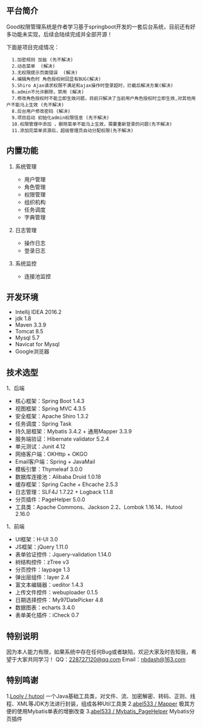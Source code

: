 ## 平台简介

Good权限管理系统是作者学习基于springboot开发的一套后台系统，目前还有好多功能未实现，后续会陆续完成并全部开源！

下面是项目完成情况：
```
  1.加密规则 加盐 (先不解决)
  2.动态菜单  (解决)
  3.无权限提示页面错误  (解决)
  4.编辑角色时 角色授权树回显有BUG(解决)
  5.Shiro Ajax请求权限不满足和ajax操作时登录超时，拦截后解决方案(解决)
  6.admin不允许删除，禁用 (解决)
  7.修改角色授权时不能立即生效问题，目前只解决了当前用户角色授权时立即生效,对其他用户不能马上生效 (先不解决)
  8.后台用户修改密码 (解决)
  9.项目启动 初始化admin权限信息 (先不解决)
  10.权限管理中添加 ，删除菜单不能马上生效，需要重新登录的问题(先不解决)
  11.添加完菜单资源后，超级管理员自动分配权限(先不解决)
```

## 内置功能

1. 系统管理
     - 用户管理
     - 角色管理
     - 权限管理
     - 组织机构
     - 任务调度
     - 字典管理

2. 日志管理
     - 操作日志
     - 登录日志

3. 系统监控
    - 连接池监控
    
## 开发环境

* Intellij IDEA 2016.2
* jdk 1.8
* Maven 3.3.9
* Tomcat 8.5
* Mysql 5.7
* Navicat for Mysql
* Google浏览器

## 技术选型

1、后端

* 核心框架：Spring Boot 1.4.3
* 视图框架：Spring MVC 4.3.5
* 安全框架：Apache Shiro 1.3.2
* 任务调度：Spring Task 
* 持久层框架：Mybatis 3.4.2 + 通用Mapper 3.3.9
* 服务端验证：Hibernate validator 5.2.4
* 单元测试：Junit 4.12
* 网络客户端：OKHttp + OKGO
* Email客户端：Spring + JavaMail
* 模板引擎：Thymeleaf 3.0.0
* 数据库连接池：Alibaba Druid 1.0.18
* 缓存框架：Spring Cache + Ehcache 2.5.3
* 日志管理：SLF4J 1.7.22 + Logback 1.1.8
* 分页插件：PageHelper 5.0.0
* 工具类：Apache Commons、Jackson 2.2、Lombok 1.16.14、Hutool 2.16.0

1、前端

* UI框架：H-UI 3.0
* JS框架：jQuery 1.11.0
* 表单验证控件：Jquery-validation 1.14.0
* 树结构控件：zTree v3
* 分页控件：laypage 1.3
* 弹出层组件：layer 2.4
* 富文本编辑器：ueditor 1.4.3
* 上传文件控件：webuploader 0.1.5
* 日期选择控件：My97DatePicker 4.8
* 数据图表：echarts 3.4.0
* 表单美化插件：iCheck 0.7

## 特别说明

因为本人能力有限，如果系统中存在任何Bug或者缺陷，欢迎大家及时告知我，希望于大家共同学习！
QQ：228727120@qq.com
Email：nbdash@163.com

## 特别鸣谢

1.[Looly / hutool](http://git.oschina.net/loolly/hutool)   一个Java基础工具类，对文件、流、加密解密、转码、正则、线程、XML等JDK方法进行封装，组成各种Util工具类
2.[abel533 / Mapper](http://git.oschina.net/free/Mapper)   极其方便的使用Mybatis单表的增删改查
3.[abel533 / Mybatis_PageHelper](http://git.oschina.net/free/Mybatis_PageHelper)   Mybatis分页插件